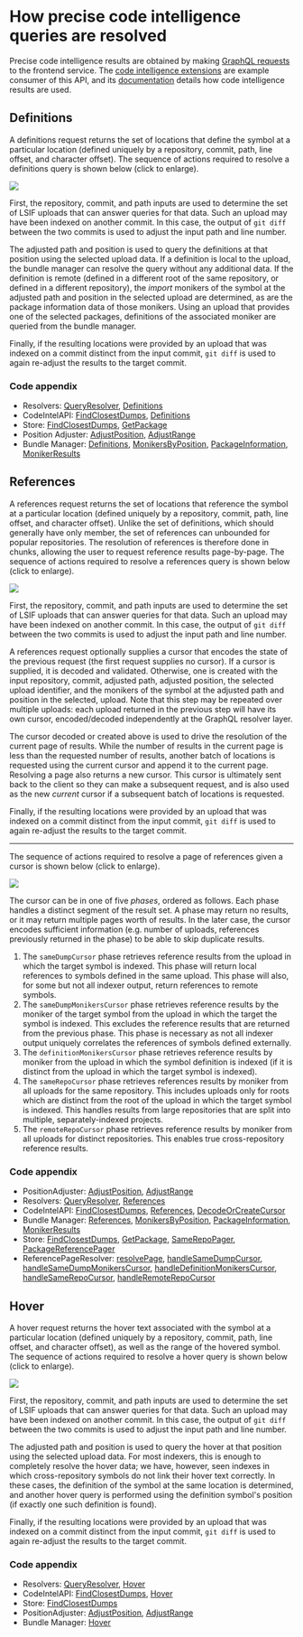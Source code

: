 # How precise code intelligence queries are resolved

Precise code intelligence results are obtained by making [GraphQL requests](https://sourcegraph.com/api/console#%7B%22operationName%22%3A%22DefinitionAndHover%22%2C%22query%22%3A%22query%20DefinitionAndHover\(%24repository%3A%20String!%2C%20%24commit%3A%20String!%2C%20%24path%3A%20String!%2C%20%24line%3A%20Int!%2C%20%24character%3A%20Int!\)%20%7B%5Cn%20%20repository\(name%3A%20%24repository\)%20%7B%5Cn%20%20%20%20commit\(rev%3A%20%24commit\)%20%7B%5Cn%20%20%20%20%20%20blob\(path%3A%20%24path\)%20%7B%5Cn%20%20%20%20%20%20%20%20lsif%20%7B%5Cn%20%20%20%20%20%20%20%20%20%20definitions\(line%3A%20%24line%2C%20character%3A%20%24character\)%20%7B%5Cn%20%20%20%20%20%20%20%20%20%20%20%20nodes%20%7B%5Cn%20%20%20%20%20%20%20%20%20%20%20%20%20%20resource%20%7B%5Cn%20%20%20%20%20%20%20%20%20%20%20%20%20%20%20%20path%5Cn%20%20%20%20%20%20%20%20%20%20%20%20%20%20%20%20repository%20%7B%5Cn%20%20%20%20%20%20%20%20%20%20%20%20%20%20%20%20%20%20name%5Cn%20%20%20%20%20%20%20%20%20%20%20%20%20%20%20%20%7D%5Cn%20%20%20%20%20%20%20%20%20%20%20%20%20%20%20%20commit%20%7B%5Cn%20%20%20%20%20%20%20%20%20%20%20%20%20%20%20%20%20%20oid%5Cn%20%20%20%20%20%20%20%20%20%20%20%20%20%20%20%20%7D%5Cn%20%20%20%20%20%20%20%20%20%20%20%20%20%20%7D%5Cn%20%20%20%20%20%20%20%20%20%20%20%20%20%20range%20%7B%5Cn%20%20%20%20%20%20%20%20%20%20%20%20%20%20%20%20start%20%7B%5Cn%20%20%20%20%20%20%20%20%20%20%20%20%20%20%20%20%20%20line%5Cn%20%20%20%20%20%20%20%20%20%20%20%20%20%20%20%20%20%20character%5Cn%20%20%20%20%20%20%20%20%20%20%20%20%20%20%20%20%7D%5Cn%20%20%20%20%20%20%20%20%20%20%20%20%20%20%20%20end%20%7B%5Cn%20%20%20%20%20%20%20%20%20%20%20%20%20%20%20%20%20%20line%5Cn%20%20%20%20%20%20%20%20%20%20%20%20%20%20%20%20%20%20character%5Cn%20%20%20%20%20%20%20%20%20%20%20%20%20%20%20%20%7D%5Cn%20%20%20%20%20%20%20%20%20%20%20%20%20%20%7D%5Cn%20%20%20%20%20%20%20%20%20%20%20%20%7D%5Cn%20%20%20%20%20%20%20%20%20%20%7D%5Cn%20%20%20%20%20%20%20%20%20%20hover\(line%3A%20%24line%2C%20character%3A%20%24character\)%20%7B%5Cn%20%20%20%20%20%20%20%20%20%20%20%20markdown%20%7B%5Cn%20%20%20%20%20%20%20%20%20%20%20%20%20%20text%5Cn%20%20%20%20%20%20%20%20%20%20%20%20%7D%5Cn%20%20%20%20%20%20%20%20%20%20%20%20range%20%7B%5Cn%20%20%20%20%20%20%20%20%20%20%20%20%20%20start%20%7B%5Cn%20%20%20%20%20%20%20%20%20%20%20%20%20%20%20%20line%5Cn%20%20%20%20%20%20%20%20%20%20%20%20%20%20%20%20character%5Cn%20%20%20%20%20%20%20%20%20%20%20%20%20%20%7D%5Cn%20%20%20%20%20%20%20%20%20%20%20%20%20%20end%20%7B%5Cn%20%20%20%20%20%20%20%20%20%20%20%20%20%20%20%20line%5Cn%20%20%20%20%20%20%20%20%20%20%20%20%20%20%20%20character%5Cn%20%20%20%20%20%20%20%20%20%20%20%20%20%20%7D%5Cn%20%20%20%20%20%20%20%20%20%20%20%20%7D%5Cn%20%20%20%20%20%20%20%20%20%20%7D%5Cn%20%20%20%20%20%20%20%20%7D%5Cn%20%20%20%20%20%20%7D%5Cn%20%20%20%20%7D%5Cn%20%20%7D%5Cn%7D%5Cn%22%2C%22variables%22%3A%22%7B%5Cn%20%20%5C%22repository%5C%22%3A%20%5C%22github.com%2Fsourcegraph%2Fsourcegraph%5C%22%2C%5Cn%20%20%5C%22commit%5C%22%3A%20%5C%2288ba1ebe3422fd93c07cbf0084dc177dea393df4%5C%22%2C%5Cn%20%20%5C%22path%5C%22%3A%20%5C%22monitoring%2Fprecise_code_intel_indexer.go%5C%22%2C%5Cn%20%20%5C%22line%5C%22%3A%2012%2C%5Cn%20%20%5C%22character%5C%22%3A%2012%5Cn%7D%22%7D) to the frontend service. The [code intelligence extensions](https://github.com/sourcegraph/code-intel-extensions) are example consumer of this API, and its [documentation](./extensions.md) details how code intelligence results are used.

<!-- TODO(efritz): range queries -->
<!-- TODO(efritz): diagnostic queries -->

## Definitions

A definitions request returns the set of locations that define the symbol at a particular location (defined uniquely by a repository, commit, path, line offset, and character offset). The sequence of actions required to resolve a definitions query is shown below (click to enlarge).

<a href="/diagrams/definitions.svg" target="_blank">
  <img src="/diagrams/definitions.svg">
</a>

First, the repository, commit, and path inputs are used to determine the set of LSIF uploads that can answer queries for that data. Such an upload may have been indexed on another commit. In this case, the output of `git diff` between the two commits is used to adjust the input path and line number.

The adjusted path and position is used to query the definitions at that position using the selected upload data. If a definition is local to the upload, the bundle manager can resolve the query without any additional data. If the definition is remote (defined in a different root of the same repository, or defined in a different repository), the _import_ monikers of the symbol at the adjusted path and position in the selected upload are determined, as are the package information data of those monikers. Using an upload that provides one of the selected packages, definitions of the associated moniker are queried from the bundle manager.

Finally, if the resulting locations were provided by an upload that was indexed on a commit distinct from the input commit, `git diff` is used to again re-adjust the results to the target commit.

### Code appendix

- Resolvers: [QueryResolver](https://sourcegraph.com/github.com/sourcegraph/sourcegraph/-/blob/enterprise/internal/codeintel/resolvers/resolver.go#L73:20), [Definitions](https://sourcegraph.com/github.com/sourcegraph/sourcegraph/-/blob/enterprise/internal/codeintel/resolvers/query.go#L138:25)
- CodeIntelAPI: [FindClosestDumps](https://sourcegraph.com/github.com/sourcegraph/sourcegraph/-/blob/enterprise/internal/codeintel/api/exists.go#L18:26), [Definitions](https://sourcegraph.com/github.com/sourcegraph/sourcegraph/-/blob/enterprise/internal/codeintel/api/definitions.go#L21:26)
- Store: [FindClosestDumps](https://sourcegraph.com/github.com/sourcegraph/sourcegraph/-/blob/enterprise/internal/codeintel/store/dumps.go#L99:17), [GetPackage](https://sourcegraph.com/github.com/sourcegraph/sourcegraph/-/blob/enterprise/internal/codeintel/store/packages.go#L11:17)
- Position Adjuster: [AdjustPosition](https://sourcegraph.com/github.com/sourcegraph/sourcegraph/-/blob/enterprise/internal/codeintel/resolvers/position.go#L63:28), [AdjustRange](https://sourcegraph.com/github.com/sourcegraph/sourcegraph/-/blob/enterprise/internal/codeintel/resolvers/position.go#L77:28)
- Bundle Manager: [Definitions](https://sourcegraph.com/github.com/sourcegraph/sourcegraph/-/blob/enterprise/cmd/precise-code-intel-bundle-manager/internal/database/database.go#L166:25), [MonikersByPosition](https://sourcegraph.com/github.com/sourcegraph/sourcegraph/-/blob/enterprise/cmd/precise-code-intel-bundle-manager/internal/database/database.go#L284:25), [PackageInformation](https://sourcegraph.com/github.com/sourcegraph/sourcegraph/-/blob/enterprise/cmd/precise-code-intel-bundle-manager/internal/database/database.go#L358:25), [MonikerResults](https://sourcegraph.com/github.com/sourcegraph/sourcegraph/-/blob/enterprise/cmd/precise-code-intel-bundle-manager/internal/database/database.go#L316:25)

## References

A references request returns the set of locations that reference the symbol at a particular location (defined uniquely by a repository, commit, path, line offset, and character offset). Unlike the set of definitions, which should generally have only member, the set of references can unbounded for popular repositories. The resolution of references is therefore done in chunks, allowing the user to request reference results page-by-page. The sequence of actions required to resolve a references query is shown below (click to enlarge).

<a href="diagrams/references.svg" target="_blank">
  <img src="diagrams/references.svg">
</a>

First, the repository, commit, and path inputs are used to determine the set of LSIF uploads that can answer queries for that data. Such an upload may have been indexed on another commit. In this case, the output of `git diff` between the two commits is used to adjust the input path and line number.

A references request optionally supplies a cursor that encodes the state of the previous request (the first request supplies no cursor). If a cursor is supplied, it is decoded and validated. Otherwise, one is created with the input repository, commit, adjusted path, adjusted position, the selected upload identifier, and the monikers of the symbol at the adjusted path and position in the selected, upload. Note that this step may be repeated over multiple uploads: each upload returned in the previous step will have its own cursor, encoded/decoded independently at the GraphQL resolver layer.

The cursor decoded or created above is used to drive the resolution of the current page of results. While the number of results in the current page is less than the requested number of results, another batch of locations is requested using the current cursor and append it to the current page. Resolving a page also returns a new cursor. This cursor is ultimately sent back to the client so they can make a subsequent request, and is also used as the new _current_ cursor if a subsequent batch of locations is requested.

Finally, if the resulting locations were provided by an upload that was indexed on a commit distinct from the input commit, `git diff` is used to again re-adjust the results to the target commit.

---

The sequence of actions required to resolve a page of references given a cursor is shown below (click to enlarge).

<a href="diagrams/resolve-page.svg" target="_blank">
  <img src="diagrams/resolve-page.svg">
</a>

The cursor can be in one of five _phases_, ordered as follows. Each phase handles a distinct segment of the result set. A phase may return no results, or it may return multiple pages worth of results. In the later case, the cursor encodes sufficient information (e.g. number of uploads, references previously returned in the phase) to be able to skip duplicate results.

1. The `sameDumpCursor` phase retrieves reference results from the upload in which the target symbol is indexed. This phase will return local references to symbols defined in the same upload. This phase will also, for some but not all indexer output, return references to remote symbols.
1. The `sameDumpMonikersCursor` phase retrieves reference results by the moniker of the target symbol from the upload in which the target the symbol is indexed. This excludes the reference results that are returned from the previous phase. This phase is necessary as not all indexer output uniquely correlates the references of symbols defined externally.
1. The `definitionMonikersCursor` phase retrieves reference results by moniker from the upload in which the symbol definition is indexed (if it is distinct from the upload in which the target symbol is indexed).
1. The `sameRepoCursor` phase retrieves references results by moniker from all uploads for the same repository. This includes uploads only for roots which are distinct from the root of the upload in which the target symbol is indexed. This handles results from large repositories that are split into multiple, separately-indexed projects.
1. The `remoteRepoCursor` phase retrieves reference results by moniker from all uploads for distinct repositories. This enables true cross-repository reference results.

### Code appendix

- PositionAdjuster: [AdjustPosition](https://sourcegraph.com/github.com/sourcegraph/sourcegraph/-/blob/enterprise/internal/codeintel/resolvers/position.go#L63:28), [AdjustRange](https://sourcegraph.com/github.com/sourcegraph/sourcegraph/-/blob/enterprise/internal/codeintel/resolvers/position.go#L77:28)
- Resolvers: [QueryResolver](https://sourcegraph.com/github.com/sourcegraph/sourcegraph/-/blob/enterprise/internal/codeintel/resolvers/resolver.go#L73:20), [References](https://sourcegraph.com/github.com/sourcegraph/sourcegraph/-/blob/enterprise/internal/codeintel/resolvers/query.go#L167:25)
- CodeIntelAPI: [FindClosestDumps](https://sourcegraph.com/github.com/sourcegraph/sourcegraph/-/blob/enterprise/internal/codeintel/api/exists.go#L18:26), [References](https://sourcegraph.com/github.com/sourcegraph/sourcegraph/-/blob/enterprise/internal/codeintel/api/references.go#L24:26), [DecodeOrCreateCursor](https://sourcegraph.com/github.com/sourcegraph/sourcegraph/-/blob/enterprise/internal/codeintel/api/cursor.go#L54:6)
- Bundle Manager: [References](https://sourcegraph.com/github.com/sourcegraph/sourcegraph/-/blob/enterprise/cmd/precise-code-intel-bundle-manager/internal/database/database.go#L189:25), [MonikersByPosition](https://sourcegraph.com/github.com/sourcegraph/sourcegraph/-/blob/enterprise/cmd/precise-code-intel-bundle-manager/internal/database/database.go#L284:25), [PackageInformation](https://sourcegraph.com/github.com/sourcegraph/sourcegraph/-/blob/enterprise/cmd/precise-code-intel-bundle-manager/internal/database/database.go#L358:25), [MonikerResults](https://sourcegraph.com/github.com/sourcegraph/sourcegraph/-/blob/enterprise/cmd/precise-code-intel-bundle-manager/internal/database/database.go#L316:25)
- Store: [FindClosestDumps](https://sourcegraph.com/github.com/sourcegraph/sourcegraph/-/blob/enterprise/internal/codeintel/store/dumps.go#L99:17), [GetPackage](https://sourcegraph.com/github.com/sourcegraph/sourcegraph/-/blob/enterprise/internal/codeintel/store/packages.go#L11:17), [SameRepoPager](https://sourcegraph.com/github.com/sourcegraph/sourcegraph/-/blob/enterprise/internal/codeintel/store/references.go#L39:17), [PackageReferencePager](https://sourcegraph.com/github.com/sourcegraph/sourcegraph/-/blob/enterprise/internal/codeintel/store/references.go#L77:17)
- ReferencePageResolver: [resolvePage](https://sourcegraph.com/github.com/sourcegraph/sourcegraph/-/blob/enterprise/internal/codeintel/api/references.go#L50:33), [handleSameDumpCursor](https://sourcegraph.com/github.com/sourcegraph/sourcegraph/-/blob/enterprise/internal/codeintel/api/references.go#L91:33), [handleSameDumpMonikersCursor](https://sourcegraph.com/github.com/sourcegraph/sourcegraph/-/blob/enterprise/internal/codeintel/api/references.go#L137:33), [handleDefinitionMonikersCursor](https://sourcegraph.com/github.com/sourcegraph/sourcegraph/-/blob/enterprise/internal/codeintel/api/references.go#L218:33), [handleSameRepoCursor](https://sourcegraph.com/github.com/sourcegraph/sourcegraph/-/blob/enterprise/internal/codeintel/api/references.go#L283:33), [handleRemoteRepoCursor](https://sourcegraph.com/github.com/sourcegraph/sourcegraph/-/blob/enterprise/internal/codeintel/api/references.go#L311:33)

## Hover

A hover request returns the hover text associated with the symbol at a particular location (defined uniquely by a repository, commit, path, line offset, and character offset), as well as the range of the hovered symbol. The sequence of actions required to resolve a hover query is shown below (click to enlarge).

<a href="diagrams/hover.svg" target="_blank">
  <img src="diagrams/hover.svg">
</a>

First, the repository, commit, and path inputs are used to determine the set of LSIF uploads that can answer queries for that data. Such an upload may have been indexed on another commit. In this case, the output of `git diff` between the two commits is used to adjust the input path and line number.

The adjusted path and position is used to query the hover at that position using the selected upload data. For most indexers, this is enough to completely resolve the hover data; we have, however, seen indexes in which cross-repository symbols do not link their hover text correctly. In these cases, the definition of the symbol at the same location is determined, and another hover query is performed using the definition symbol's position (if exactly one such definition is found).

Finally, if the resulting locations were provided by an upload that was indexed on a commit distinct from the input commit, `git diff` is used to again re-adjust the results to the target commit.

### Code appendix

- Resolvers: [QueryResolver](https://sourcegraph.com/github.com/sourcegraph/sourcegraph/-/blob/enterprise/internal/codeintel/resolvers/resolver.go#L73:20), [Hover](https://sourcegraph.com/github.com/sourcegraph/sourcegraph/-/blob/enterprise/internal/codeintel/resolvers/query.go#L236:25)
- CodeIntelAPI: [FindClosestDumps](https://sourcegraph.com/github.com/sourcegraph/sourcegraph/-/blob/enterprise/internal/codeintel/api/exists.go#L18:26), [Hover](https://sourcegraph.com/github.com/sourcegraph/sourcegraph/-/blob/enterprise/internal/codeintel/api/hover.go#L13:26)
- Store: [FindClosestDumps](https://sourcegraph.com/github.com/sourcegraph/sourcegraph/-/blob/enterprise/internal/codeintel/store/dumps.go#L99:17)
- PositionAdjuster: [AdjustPosition](https://sourcegraph.com/github.com/sourcegraph/sourcegraph/-/blob/enterprise/internal/codeintel/resolvers/position.go#L63:28), [AdjustRange](https://sourcegraph.com/github.com/sourcegraph/sourcegraph/-/blob/enterprise/internal/codeintel/resolvers/position.go#L77:28)
- Bundle Manager: [Hover](https://sourcegraph.com/github.com/sourcegraph/sourcegraph/-/blob/enterprise/cmd/precise-code-intel-bundle-manager/internal/database/database.go#L213:25)
